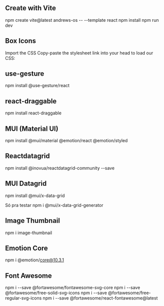 ## Create with Vite
npm create vite@latest andrews-os -- --template react
npm install
npm run dev

## Box Icons
Import the CSS
Copy-paste the stylesheet link into your head to load our CSS:
<link href='https://unpkg.com/boxicons@2.1.2/css/boxicons.min.css' rel='stylesheet'>

## use-gesture
npm install @use-gesture/react

## react-draggable
npm install react-draggable

## MUI (Material UI)
npm install @mui/material @emotion/react @emotion/styled

## Reactdatagrid
npm install @inovua/reactdatagrid-community --save

## MUI Datagrid
npm install @mui/x-data-grid

Só pra testar
npm i @mui/x-data-grid-generator

## Image Thumbnail
npm i image-thumbnail

## Emotion Core
npm i @emotion/core@10.3.1

## Font Awesome
npm i --save @fortawesome/fontawesome-svg-core
npm i --save @fortawesome/free-solid-svg-icons
npm i --save @fortawesome/free-regular-svg-icons
npm i --save @fortawesome/react-fontawesome@latest
